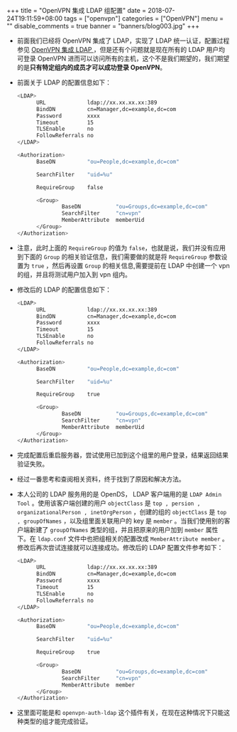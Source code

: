 +++
title = "OpenVPN 集成 LDAP 组配置"
date = 2018-07-24T19:11:59+08:00
tags = ["openvpn"]
categories = ["OpenVPN"]
menu = ""
disable_comments = true
banner = "banners/blog003.jpg"
+++

- 前面我们已经将 OpenVPN 集成了 LDAP，实现了 LDAP 统一认证，配置过程参见 [OpenVPN 集成 LDAP ](openvpn-ldap-config.md)，但是还有个问题就是现在所有的 LDAP 用户均可登录 OpenVPN 进而可以访问所有的主机，这个不是我们期望的，我们期望的是**只有特定组内的成员才可以成功登录 OpenVPN**。

- 前面关于 LDAP 的配置信息如下：

    ```bash
    <LDAP>
          URL             ldap://xx.xx.xx.xx:389
          BindDN          cn=Manager,dc=example,dc=com
          Password        xxxx
          Timeout         15
          TLSEnable       no
          FollowReferrals no
    </LDAP>
    
    <Authorization>
          BaseDN          "ou=People,dc=example,dc=com"
    
          SearchFilter    "uid=%u"
    
          RequireGroup    false
    
          <Group>
                  BaseDN           "ou=Groups,dc=example,dc=com"
                  SearchFilter     "cn=vpn"
                  MemberAttribute  memberUid
          </Group>
    </Authorization>
    ```

- 注意，此时上面的 `RequireGroup` 的值为 `false`，也就是说，我们并没有应用到下面的 `Group` 的相关验证信息，我们需要做的就是将 `RequireGroup` 参数设置为 `true` ，然后再设置 `Group` 的相关信息,需要提前在 LDAP 中创建一个 vpn 的组，并且将测试用户加入到 vpn 组内。
- 修改后的 LDAP 的配置信息如下：

    ```bash
    <LDAP>
          URL             ldap://xx.xx.xx.xx:389
          BindDN          cn=Manager,dc=example,dc=com
          Password        xxxx
          Timeout         15
          TLSEnable       no
          FollowReferrals no
    </LDAP>
    
    <Authorization>
          BaseDN          "ou=People,dc=example,dc=com"
    
          SearchFilter    "uid=%u"
    
          RequireGroup    true
    
          <Group>
                  BaseDN           "ou=Groups,dc=example,dc=com"
                  SearchFilter     "cn=vpn"
                  MemberAttribute  memberUid
          </Group>
    </Authorization>
    ```
- 完成配置后重启服务器，尝试使用已加到这个组里的用户登录，结果返回结果验证失败。

- 经过一番思考和查阅相关资料，终于找到了原因和解决方法。
- 本人公司的 LDAP 服务用的是 OpenDS， LDAP 客户端用的是 `LDAP Admin Tool` 。使用该客户端创建的用户 `objectClass` 是 `top , persion , organizationalPerson , inetOrgPerson` ，创建的组的 `objectClass` 是 `top , groupOfNames` ，以及组里面关联用户的 key 是 `member` 。当我们使用别的客户端新建了 `groupOfNames` 类型的组，并且把原来的用户加到 `member` 属性下。在 `ldap.conf` 文件中也把组相关的配置改成 `MemberAttribute member` 。 修改后再次尝试连接就可以连接成功。修改后的 LDAP 配置文件参考如下：

    ```bash
    <LDAP>
          URL             ldap://xx.xx.xx.xx:389
          BindDN          cn=Manager,dc=example,dc=com
          Password        xxxx
          Timeout         15
          TLSEnable       no
          FollowReferrals no
    </LDAP>
    
    <Authorization>
          BaseDN          "ou=People,dc=example,dc=com"
    
          SearchFilter    "uid=%u"
    
          RequireGroup    true
    
          <Group>
                  BaseDN           "ou=Groups,dc=example,dc=com"
                  SearchFilter     "cn=vpn"
                  MemberAttribute  member
          </Group>
    </Authorization>
    ```


- 这里面可能是和 `openvpn-auth-ldap` 这个插件有关，在现在这种情况下只能这种类型的组才能完成验证。